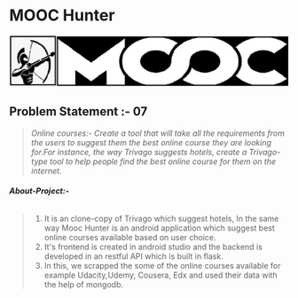 # **MOOC Hunter**

![](/logo.jpg)

## **Problem Statement :- 07**

>_Online courses:- Create a tool that will take all the requirements from the users to suggest them the best online course they are looking for.For instance, the way Trivago suggests hotels, create a Trivago-type tool to help people find the best online course for them on the internet._

###### **About-Project:-**
> 1. It is an clone-copy of Trivago which suggest hotels, In the same way Mooc Hunter is an android application which suggest best online courses available based on user choice. 
> 2. It's frontend is created  in android studio and the backend is developed in an restful API which is built in flask. 
> 3. In this, we scrapped the some of the online courses available for example Udacity,Udemy, Cousera, Edx and used their data with the help of mongodb.



